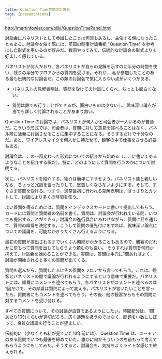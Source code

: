 ```yaml
---
title: Question Time方式の討論会
tags: [presentations]
---
```


http://martinfowler.com/bliki/QuestionTimePanel.html

討論会にパネリストとして参加したことは何回もあるし、主催する側になったこともある。討論会を催す際には、英国の時事討論番組 "Question Time" を参考にした形式を用いるのが好みだ。数回やってみて、伝統的な討論会の形式よりも好ましく感じている。

パネリストが何人かおり、各パネリストが自らの見解を示すのに半分の時間を使い、残りの半分でフロアからの質問を受ける。それが、
私が参加したことのある最も伝統的な討論会だ。この類の討論会で気に入らない点がいくつかある。

* パネリストの見解表明は、質問を受けての討論にくらべ、ちっとも面白くない。

* 質問は誰でも行うことができるが、面白いものは少ないし、興味深い論点が出ても詳しく討論されることがあまり無い。

Question Time の討論では、パネリストが何人かと司会者が一人いるのが普通だ。こういう形式では、司会者は、質問に対して意見を述べることはなく、パネル陣に活発に討論させることに集中することになる。そうするだけで十分なのだ。あと、ワイアレスマイクを何人かに持たせて、観客の中で仕事をさせる必要もある。

討論会は、この一風変わった形式についての紹介から始める（ここに書いてあるようなことを紹介する訳だ）。特に、どのようにして質問を行うのかについて説明する。

次に、パネリストを紹介する。紹介は簡単にすませよう。パネリスト達と親しいなら、ちょっと冗談を言ったりして、堅苦しくならないようにする。そして、すぐさま質問を受ける。つまり、通常最初に行われる見解表明は、ばっさりとカットして、討論により多くの時間を使う。

よい質問を得るためには、質問をインデックスカードに書いて提出してもらう。カードには質問と質問者の名前を書く。質問は、討論会が行われている間、いつでも提出することができる。討論会の進行具合にあわせながら、質問に目を通して、質問の順番を決定する。こうして質問の優先付けをすれば、興味深い論点についての議論を、可能なかぎりたくさん行えるようになる。

最初の質問が提出されるまでいくぶん時間がかかることもあるので、観客のだれかに前もって質問を出してもらうよう頼むのも良い。
そうすれば質問を何問か携えて、討論会を始めることができる。実際は、質問は手元に1問あればよく、討論が開始されると多くの質問が出てくる。

質問を選んだら、質問した人にその質問をフロアから言ってもらう。これは、観客とパネリストの間で議論が行われるようにするという意味で重要だ。パネリストには、順番にコメントを述べてもらう。各パネリストがコメントを述べるのは1回だけで、その順番は質問によって変える。パネリストが言いたいことを言ったら、質問者にもコメントを述べてもらう。その後、他の観客からもその質問に対するコメントを受け付ける。

すべての質問について、その討論が良質であるようにしたい。時間配分は、1問あたり10分くらいが適切だろう。広く議題を扱うのではなく、問題を小数にしぼって、良質な議論を行うことが望ましい。

伝統的に（少なくとも私が見ていた10年前には）、Question Time は、ユーモアのある質問でいつも最後を締めていた。誰かに何かそういうのを前もって考えてもらうようにもしてみた。そうすると、討論会を、気持ちよくライトな感じで終えられる。
